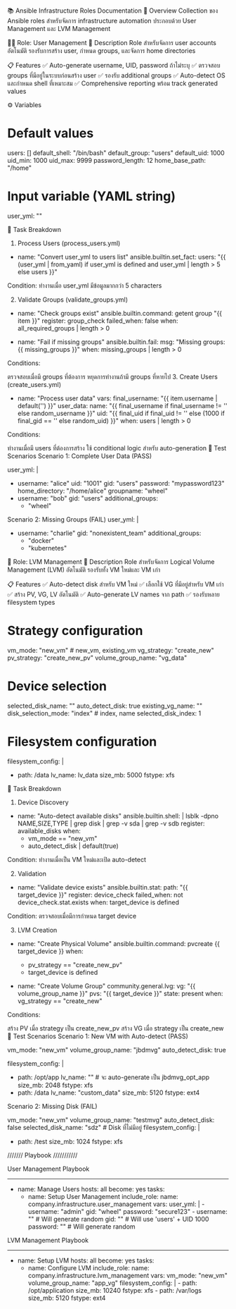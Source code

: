 📚 Ansible Infrastructure Roles Documentation
🎯 Overview
Collection ของ Ansible roles สำหรับจัดการ infrastructure automation ประกอบด้วย User Management และ LVM Management

🧑‍💻 Role: User Management
📝 Description
Role สำหรับจัดการ user accounts อัตโนมัติ รองรับการสร้าง user, กำหนด groups, และจัดการ home directories

📋 Features
✅ Auto-generate username, UID, password ถ้าไม่ระบุ
✅ ตรวจสอบ groups ที่มีอยู่ในระบบก่อนสร้าง user
✅ รองรับ additional groups
✅ Auto-detect OS และกำหนด shell ที่เหมาะสม
✅ Comprehensive reporting พร้อม track generated values

⚙️ Variables

# Default values
users: []
default_shell: "/bin/bash"
default_group: "users"
default_uid: 1000
uid_min: 1000
uid_max: 9999
password_length: 12
home_base_path: "/home"

# Input variable (YAML string)
user_yml: ""

🔧 Task Breakdown
1. Process Users (process_users.yml)

- name: "Convert user_yml to users list"
  ansible.builtin.set_fact:
    users: "{{ (user_yml | from_yaml) if user_yml is defined and user_yml | length > 5 else users }}"

Condition: ทำงานเมื่อ user_yml มีข้อมูลมากกว่า 5 characters

2. Validate Groups (validate_groups.yml)

- name: "Check groups exist"
  ansible.builtin.command: getent group "{{ item }}"
  register: group_check
  failed_when: false
  when: all_required_groups | length > 0

- name: "Fail if missing groups"
  ansible.builtin.fail:
    msg: "Missing groups: {{ missing_groups }}"
  when: missing_groups | length > 0

Conditions:

ตรวจสอบเมื่อมี groups ที่ต้องการ
หยุดการทำงานถ้ามี groups ที่หายไป
3. Create Users (create_users.yml)

- name: "Process user data"
  vars:
    final_username: "{{ item.username | default('') }}"
    user_data:
      name: "{{ final_username if final_username != '' else random_username }}"
      uid: "{{ final_uid if final_uid != '' else (1000 if final_gid == '' else random_uid) }}"
  when: users | length > 0

Conditions:

ทำงานเมื่อมี users ที่ต้องการสร้าง
ใช้ conditional logic สำหรับ auto-generation
🧪 Test Scenarios
Scenario 1: Complete User Data (PASS)

user_yml: |
  - username: "alice"
    uid: "1001"
    gid: "users"
    password: "mypassword123"
    home_directory: "/home/alice"
    groupname: "wheel"
  - username: "bob"
    gid: "users"
    additional_groups:
      - "wheel"

Scenario 2: Missing Groups (FAIL)
user_yml: |
  - username: "charlie"
    gid: "nonexistent_team"
    additional_groups:
      - "docker"
      - "kubernetes"

💾 Role: LVM Management
📝 Description
Role สำหรับจัดการ Logical Volume Management (LVM) อัตโนมัติ รองรับทั้ง VM ใหม่และ VM เก่า

📋 Features
✅ Auto-detect disk สำหรับ VM ใหม่
✅ เลือกใช้ VG ที่มีอยู่สำหรับ VM เก่า
✅ สร้าง PV, VG, LV อัตโนมัติ
✅ Auto-generate LV names จาก path
✅ รองรับหลาย filesystem types


# Strategy configuration
vm_mode: "new_vm"                    # new_vm, existing_vm
vg_strategy: "create_new"
pv_strategy: "create_new_pv"
volume_group_name: "vg_data"

# Device selection
selected_disk_name: ""
auto_detect_disk: true
existing_vg_name: ""
disk_selection_mode: "index"        # index, name
selected_disk_index: 1

# Filesystem configuration
filesystem_config: |
  - path: /data
    lv_name: lv_data
    size_mb: 5000
    fstype: xfs

🔧 Task Breakdown
1. Device Discovery

- name: "Auto-detect available disks"
  ansible.builtin.shell: |
    lsblk -dpno NAME,SIZE,TYPE | grep disk | grep -v sda | grep -v sdb
  register: available_disks
  when: 
    - vm_mode == "new_vm"
    - auto_detect_disk | default(true)

Condition: ทำงานเมื่อเป็น VM ใหม่และเปิด auto-detect

2. Validation

- name: "Validate device exists"
  ansible.builtin.stat:
    path: "{{ target_device }}"
  register: device_check
  failed_when: not device_check.stat.exists
  when: target_device is defined

Condition: ตรวจสอบเมื่อมีการกำหนด target device

3. LVM Creation

- name: "Create Physical Volume"
  ansible.builtin.command: pvcreate {{ target_device }}
  when: 
    - pv_strategy == "create_new_pv"
    - target_device is defined

- name: "Create Volume Group"
  community.general.lvg:
    vg: "{{ volume_group_name }}"
    pvs: "{{ target_device }}"
    state: present
  when: vg_strategy == "create_new"

Conditions:

สร้าง PV เมื่อ strategy เป็น create_new_pv
สร้าง VG เมื่อ strategy เป็น create_new
🧪 Test Scenarios
Scenario 1: New VM with Auto-detect (PASS)

vm_mode: "new_vm"
volume_group_name: "jbdmvg"
auto_detect_disk: true

filesystem_config: |
  - path: /opt/app
    lv_name: ""                    # จะ auto-generate เป็น jbdmvg_opt_app
    size_mb: 2048
    fstype: xfs
  - path: /data
    lv_name: "custom_data"
    size_mb: 5120
    fstype: ext4

Scenario 2: Missing Disk (FAIL)

vm_mode: "new_vm"
volume_group_name: "testmvg"
auto_detect_disk: false
selected_disk_name: "sdz"          # Disk ที่ไม่มีอยู่
filesystem_config: |
  - path: /test
    size_mb: 1024
    fstype: xfs

/////// Playbook ///////////

User Management Playbook

---
- name: Manage Users
  hosts: all
  become: yes
  tasks:
    - name: Setup User Management
      include_role:
        name: company.infrastructure.user_management
      vars:
        user_yml: |
          - username: "admin"
            gid: "wheel"
            password: "secure123"
          - username: ""              # Will generate random
            gid: ""                   # Will use 'users' + UID 1000
            password: ""              # Will generate random

LVM Management Playbook

---
- name: Setup LVM
  hosts: all
  become: yes
  tasks:
    - name: Configure LVM
      include_role:
        name: company.infrastructure.lvm_management
      vars:
        vm_mode: "new_vm"
        volume_group_name: "app_vg"
        filesystem_config: |
          - path: /opt/application
            size_mb: 10240
            fstype: xfs
          - path: /var/logs
            size_mb: 5120
            fstype: ext4